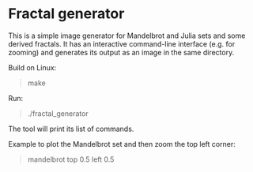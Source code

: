 # Fractal generator

This is a simple image generator for Mandelbrot and Julia sets and some derived fractals. It has an interactive command-line interface (e.g. for zooming) and generates its output as an image in the same directory.

Build on Linux:

> make

Run:

> ./fractal_generator

The tool will print its list of commands.

Example to plot the Mandelbrot set and then zoom the top left corner:

> mandelbrot
> top 0.5
> left 0.5
